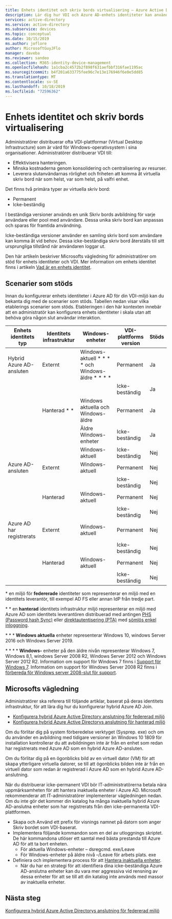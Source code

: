 ```yaml
---
title: Enhets identitet och skriv bords virtualisering – Azure Active Directory
description: Lär dig hur VDI och Azure AD-enhets identiteter kan användas tillsammans
services: active-directory
ms.service: active-directory
ms.subservice: devices
ms.topic: conceptual
ms.date: 10/15/2019
ms.author: joflore
author: MicrosoftGuyJFlo
manager: daveba
ms.reviewer: sandeo
ms.collection: M365-identity-device-management
ms.openlocfilehash: 1a1cba2c4572b2f898f631aefbbf316fae1195ac
ms.sourcegitcommit: b4f201a633775fee96c7e13e176946f6e0e5dd85
ms.translationtype: MT
ms.contentlocale: sv-SE
ms.lasthandoff: 10/18/2019
ms.locfileid: "72596362"
---
```

# <a name="device-identity-and-desktop-virtualization"></a>Enhets identitet och skriv bords virtualisering

Administratörer distribuerar ofta VDI-plattformar (Virtual Desktop Infrastructure) som är värd för Windows-operativsystem i sina organisationer. Administratörer distribuerar VDI till:

- Effektivisera hanteringen.
- Minska kostnaderna genom konsolidering och centralisering av resurser.
- Leverera slutanvändarnas rörlighet och friheten att komma åt virtuella skriv bord när som helst, var som helst, på valfri enhet.

Det finns två primära typer av virtuella skriv bord:

- Permanent
- Icke-beständig

I beständiga versioner används en unik Skriv bords avbildning för varje användare eller pool med användare. Dessa unika skriv bord kan anpassas och sparas för framtida användning. 

Icke-beständiga versioner använder en samling skriv bord som användare kan komma åt vid behov. Dessa icke-beständiga skriv bord återställs till sitt ursprungliga tillstånd när användaren loggar ut.

Den här artikeln beskriver Microsofts vägledning för administratörer om stöd för enhets identiteter och VDI. Mer information om enhets identitet finns i artikeln [Vad är en enhets identitet](overview.md).

## <a name="supported-scenarios"></a>Scenarier som stöds

Innan du konfigurerar enhets identiteter i Azure AD för din VDI-miljö kan du bekanta dig med de scenarier som stöds. Tabellen nedan visar vilka etablerings scenarier som stöds. Etableringen i den här kontexten innebär att en administratör kan konfigurera enhets identiteter i skala utan att behöva göra någon slut användar interaktion.

| Enhets identitets typ | Identitets infrastruktur | Windows-enheter | VDI-plattforms version | Stöds |
| --- | --- | --- | --- | --- |
| Hybrid Azure AD-ansluten | Externt | Windows-aktuell * * * * och Windows-äldre * * * * | Permanent | Ja |
|   |   |   | Icke-beständig | Ja |
|   | Hanterad * * | Windows aktuella och Windows-äldre | Permanent | Ja |
|   |   | Äldre Windows-enheter | Icke-beständig | Ja |
|   |   | Windows-aktuell | Icke-beständig | Nej |
| Azure AD-ansluten | Externt | Windows-aktuell | Permanent | Nej |
|   |   |   | Icke-beständig | Nej |
|   | Hanterad | Windows-aktuell | Permanent | Nej |
|   |   |   | Icke-beständig | Nej |
| Azure AD har registrerats | Externt | Windows-aktuell | Permanent | Nej |
|   |   |   | Icke-beständig | Nej |
|   | Hanterad | Windows-aktuell | Permanent | Nej |
|   |   |   | Icke-beständig | Nej |

\* en miljö för **federerade** identiteter som representerar en miljö med en identitets leverantör, till exempel AD FS eller annan IdP från tredje part.

\* \* en **hanterad** identitets infrastruktur miljö representerar en miljö med Azure AD som identitets leverantören distribuerad med antingen [PHS (Password hash Sync)](../hybrid/whatis-phs.md) eller [direktautentisering (PTA)](../hybrid/how-to-connect-pta.md) med [ sömlös enkel inloggning](../hybrid/how-to-connect-sso.md).

\* \* \* **Windows aktuella** enheter representerar Windows 10, windows Server 2016 och Windows Server 2019.

\* \* \* \* **Windows-** enheter på den äldre nivån representerar Windows 7, Windows 8,1, windows Server 2008 R2, Windows Server 2012 och Windows Server 2012 R2. Information om support för Windows 7 finns i [Support för Windows 7](https://www.microsoft.com/microsoft-365/windows/end-of-windows-7-support). Information om support för Windows Server 2008 R2 finns i [förbereda för Windows server 2008-slut för support](https://www.microsoft.com/cloud-platform/windows-server-2008).

## <a name="microsofts-guidance"></a>Microsofts vägledning

Administratörer ska referera till följande artiklar, baserat på deras identitets infrastruktur, för att lära dig hur du konfigurerar hybrid Azure AD Join.

- [Konfigurera hybrid Azure Active Directory anslutning för federerad miljö](hybrid-azuread-join-federated-domains.md)
- [Konfigurera hybrid Azure Active Directorys anslutning för hanterad miljö](hybrid-azuread-join-managed-domains.md)

Om du förlitar dig på system förberedelse verktyget (Sysprep. exe) och om du använder en avbildning med tidigare versioner än Windows 10 1809 för installation kontrollerar du att avbildningen inte är från en enhet som redan har registrerats med Azure AD som en hybrid Azure AD-ansluten.

Om du förlitar dig på en ögonblicks bild av en virtuell dator (VM) för att skapa ytterligare virtuella datorer, se till att ögonblicks bilden inte är från en virtuell dator som redan är registrerad i Azure AD som en hybrid Azure AD-anslutning.

När du distribuerar icke-permanent VDI bör IT-administratörerna betala nära uppmärksamheten för att hantera inaktuella enheter i Azure AD. Microsoft rekommenderar att IT-administratörer implementerar vägledningen nedan. Om du inte gör det kommer din katalog ha många inaktuella hybrid Azure AD-anslutna enheter som har registrerats från den icke-permanenta VDI-plattformen.

- Skapa och Använd ett prefix för visnings namnet på datorn som anger Skriv bordet som VDI-baserat.
- Implementera följande kommandon som en del av utloggnings skriptet. De här kommandona utlöser ett samtal med bästa prestanda till Azure AD för att ta bort enheten.
   - För aktuella Windows-enheter – dsregcmd. exe/Leave
   - För Windows-enheter på äldre nivå –/Leave för arbets plats. exe
- Definiera och implementera process för att [Hantera inaktuella enheter](manage-stale-devices.md).
   - När du har en strategi för att identifiera dina icke-beständiga Azure AD-anslutna enheter kan du vara mer aggressiva vid rensning av dessa enheter för att se till att din katalog inte används med massor av inaktuella enheter.
 
## <a name="next-steps"></a>Nästa steg

[Konfigurera hybrid Azure Active Directorys anslutning för federerad miljö](hybrid-azuread-join-federated-domains.md)
